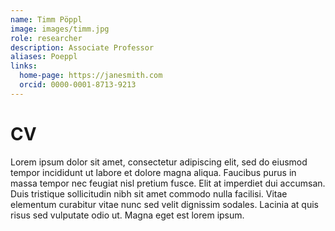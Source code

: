 ```yaml
---
name: Timm Pöppl
image: images/timm.jpg
role: researcher
description: Associate Professor
aliases: Poeppl
links:
  home-page: https://janesmith.com
  orcid: 0000-0001-8713-9213
---
```


# CV
Lorem ipsum dolor sit amet, consectetur adipiscing elit, sed do eiusmod tempor incididunt ut labore et dolore magna aliqua.
Faucibus purus in massa tempor nec feugiat nisl pretium fusce.
Elit at imperdiet dui accumsan.
Duis tristique sollicitudin nibh sit amet commodo nulla facilisi.
Vitae elementum curabitur vitae nunc sed velit dignissim sodales.
Lacinia at quis risus sed vulputate odio ut.
Magna eget est lorem ipsum.
